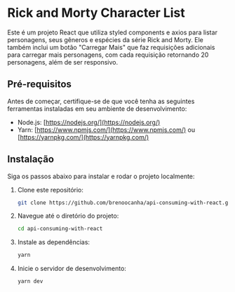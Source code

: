 # Rick and Morty Character List

Este é um projeto React que utiliza styled components e axios para listar personagens, seus gêneros e espécies da série Rick and Morty. Ele também inclui um botão "Carregar Mais" que faz requisições adicionais para carregar mais personagens, com cada requisição retornando 20 personagens, além de ser responsivo.

## Pré-requisitos

Antes de começar, certifique-se de que você tenha as seguintes ferramentas instaladas em seu ambiente de desenvolvimento:

- Node.js: [https://nodejs.org/](https://nodejs.org/)
- Yarn: [https://www.npmjs.com/](https://www.npmjs.com/) ou [https://yarnpkg.com/](https://yarnpkg.com/)

## Instalação

Siga os passos abaixo para instalar e rodar o projeto localmente:


1. Clone este repositório:

   ```bash
   git clone https://github.com/brenoocanha/api-consuming-with-react.git

2. Navegue até o diretório do projeto:

   ```bash
   cd api-consuming-with-react

3. Instale as dependências:

   ```bash
   yarn

4. Inicie o servidor de desenvolvimento:

   ```bash
   yarn dev
